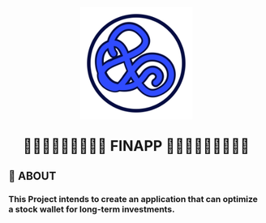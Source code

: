 <h1 align="center">
    <img src=".\files\protein.svg" width="222" />
    <p>🙇🏽‍♂️🙇🏽‍♂️🙇🏽‍♂️ FINAPP 🙇🏽‍♂️🙇🏽‍♂️🙇🏽‍♂️ </p>
</h1>

## 🚨 ABOUT

### This **Project** intends to create an application that can optimize a stock wallet for long-term investments.